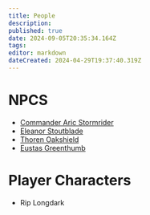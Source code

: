 ```yaml
---
title: People
description: 
published: true
date: 2024-09-05T20:35:34.164Z
tags: 
editor: markdown
dateCreated: 2024-04-29T19:37:40.319Z
---
```


# NPCS
- [Commander Aric Stormrider](/People/CommanderAricStormrider)
- [Eleanor Stoutblade](/People/EleanorStoutblade)
- [Thoren Oakshield](/People/ThorenOakshield)
- [Eustas Greenthumb](/People/EustasGreenthumb)
  
# Player Characters  
- Rip Longdark
    